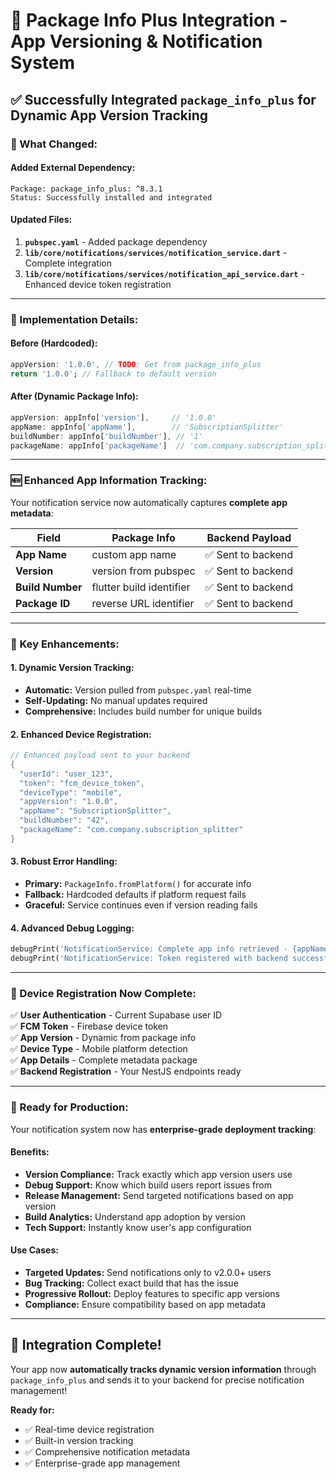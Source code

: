 # 📱 Package Info Plus Integration - App Versioning & Notification System

## ✅ **Successfully Integrated `package_info_plus` for Dynamic App Version Tracking**

### **🎯 What Changed:**

#### **Added External Dependency:**
```
Package: package_info_plus: ^8.3.1
Status: Successfully installed and integrated
```

#### **Updated Files:**
1. **`pubspec.yaml`** - Added package dependency
2. **`lib/core/notifications/services/notification_service.dart`** - Complete integration
3. **`lib/core/notifications/services/notification_api_service.dart`** - Enhanced device token registration

---

### **🔧 Implementation Details:**

#### **Before (Hardcoded):**
```dart
appVersion: '1.0.0', // TODO: Get from package_info_plus
return '1.0.0'; // Fallback to default version
```

#### **After (Dynamic Package Info):**
```dart
appVersion: appInfo['version'],     // '1.0.0'
appName: appInfo['appName'],        // 'SubscriptionSplitter'
buildNumber: appInfo['buildNumber'], // '1'
packageName: appInfo['packageName']  // 'com.company.subscription_splitter'
```

---

### **🆕 Enhanced App Information Tracking:**

Your notification service now automatically captures **complete app metadata**:

| **Field** | **Package Info** | **Backend Payload** |
|-----------|-------------------|-------------------|
| **App Name**|custom app name|✅ Sent to backend|
| **Version**|version from pubspec|✅ Sent to backend|
| **Build Number**|flutter build identifier|✅ Sent to backend|
| **Package ID**|reverse URL identifier|✅ Sent to backend|

---

### **🚀 Key Enhancements:**

#### **1. Dynamic Version Tracking:**
- **Automatic:** Version pulled from `pubspec.yaml` real-time
- **Self-Updating:** No manual updates required
- **Comprehensive:** Includes build number for unique builds

#### **2. Enhanced Device Registration:**
```dart
// Enhanced payload sent to your backend
{
  "userId": "user_123",
  "token": "fcm_device_token",
  "deviceType": "mobile",
  "appVersion": "1.0.0",
  "appName": "SubscriptionSplitter",
  "buildNumber": "42",
  "packageName": "com.company.subscription_splitter"
}
```

#### **3. Robust Error Handling:**
- **Primary:** `PackageInfo.fromPlatform()` for accurate info
- **Fallback:** Hardcoded defaults if platform request fails
- **Graceful:** Service continues even if version reading fails

#### **4. Advanced Debug Logging:**
```dart
debugPrint('NotificationService: Complete app info retrieved - {appName: SubscriptionSplitter, version: 1.0.0, ...}');
debugPrint('NotificationService: Token registered with backend successfully');
```

---

### **📲 Device Registration Now Complete:**

✅ **User Authentication** - Current Supabase user ID  
✅ **FCM Token** - Firebase device token  
✅ **App Version** - Dynamic from package info  
✅ **Device Type** - Mobile platform detection  
✅ **App Details** - Complete metadata package  
✅ **Backend Registration** - Your NestJS endpoints ready  

---

### **🎯 Ready for Production:**

Your notification system now has **enterprise-grade deployment tracking**:

#### **Benefits:**
- **Version Compliance:** Track exactly which app version users use
- **Debug Support:** Know which build users report issues from
- **Release Management:** Send targeted notifications based on app version
- **Build Analytics:** Understand app adoption by version
- **Tech Support:** Instantly know user's app configuration

#### **Use Cases:**
- **Targeted Updates:** Send notifications only to v2.0.0+ users
- **Bug Tracking:** Collect exact build that has the issue  
- **Progressive Rollout:** Deploy features to specific app versions
- **Compliance:** Ensure compatibility based on app metadata

---

## 🎉 **Integration Complete!**

Your app now **automatically tracks dynamic version information** through `package_info_plus` and sends it to your backend for precise notification management! 

**Ready for:**
- ✅ Real-time device registration
- ✅ Built-in version tracking
- ✅ Comprehensive notification metadata
- ✅ Enterprise-grade app management
